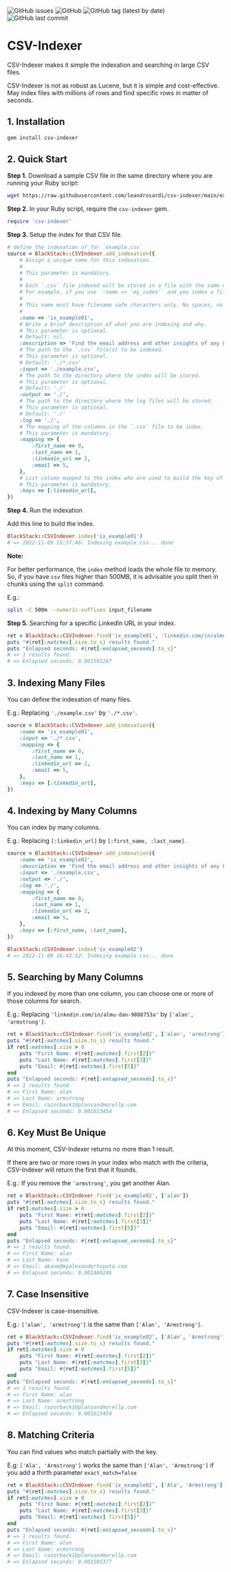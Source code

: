 ![GitHub issues](https://img.shields.io/github/issues/leandrosardi/csv-indexer) ![GitHub](https://img.shields.io/github/license/leandrosardi/csv-indexer) ![GitHub tag (latest by date)](https://img.shields.io/github/v/tag/leandrosardi/csv-indexer) ![GitHub last commit](https://img.shields.io/github/last-commit/leandrosardi/csv-indexer)

# CSV-Indexer

CSV-Indexer makes it simple the indexation and searching in large CSV files. 

CSV-Indexer is not as robust as Lucene, but it is simple and cost-effective. May index files with millions of rows and find specific rows in matter of seconds.

## 1. Installation

```bash
gem install csv-indexer
```

## 2. Quick Start

**Step 1.** Download a sample CSV file in the same directory where you are running your Ruby script:

```bash
wget https://raw.githubusercontent.com/leandrosardi/csv-indexer/main/examples/example.csv
```

**Step 2.** In your Ruby script, require the `csv-indexer` gem.

```ruby
require 'csv-indexer'
```

**Step 3.** Setup the index for that CSV file.

```ruby
# define the indexation of for `example.csv`
source = BlackStack::CSVIndexer.add_indexation({
    # Assign a unique name for this indexation.
    #
    # This parameter is mandatory.
    #
    # Each `.csv` file indexed will be stored in a file with the same name but replaciing `.csv` with the name of this index.
    # For example, if you use `:name => 'my_index'` and you index a file called `my_file.csv`, the index will be stored in a file called `my_file.my_index`.
    #
    # This name must have filename safe characters only. No spaces, no special characters.
    # 
    :name => 'ix_example01',
    # Write a brief description of what you are indexing and why.
    # This parameter is optional.
    # Default: nil.
    :description => 'Find the email address and other insights of any LinkedIn user from his/her LinkedIn URL.',
    # The path to the `.csv` file(s) to be indexed.
    # This parameter is optional.
    # Default: './*.csv'
    :input => './example.csv',
    # The path to the directory where the index will be stored.
    # This parameter is optional.
    # Default: './'
    :output => './',
    # The path to the directory where the log files will be stored.
    # This parameter is optional.
    # Default: './'
    :log => './',
    # The mapping of the columns in the `.csv` file to be index.
    # This parameter is mandatory.
    :mapping => {
        :first_name => 0,
        :last_name => 1,
        :linkedin_url => 2,
        :email => 5,
    },
    # List column mapped to the index who are used to build the key of the index.
    # This parameter is mandatory.
    :keys => [:linkedin_url],
})
```

**Step 4.** Run the indexation

Add this line to build the index.

```ruby
BlackStack::CSVIndexer.index('ix_example01')
# => 2022-11-09 15:37:46: Indexing example.csv... done
```

**Note:**

For better performance, the `index` method loads the whole file to memory.
So, if you have `csv` files higher than 500MB, it is advisable you split then in chunks using the `split` command.

E.g.:

```bash
split -C 500m --numeric-suffixes input_filename
```

**Step 5.** Searching for a specific LinkedIn URL in your index.

```ruby
ret = BlackStack::CSVIndexer.find('ix_example01', 'linkedin.com/in/almu-dan-9808753a')
puts "#{ret[:matches].size.to_s} results found."
puts "Enlapsed seconds: #{ret[:enlapsed_seconds].to_s}"
# => 1 results found.
# => Enlapsed seconds: 0.001595287
```

## 3. Indexing Many Files

You can define the indexation of many files. 

E.g.: Replacing `'./example.csv'` by `'./*.csv'`.

```ruby
source = BlackStack::CSVIndexer.add_indexation({
    :name => 'ix_example01',
    :input => './*.csv',
    :mapping => {
        :first_name => 0,
        :last_name => 1,
        :linkedin_url => 2,
        :email => 5,
    },
    :keys => [:linkedin_url],
})
```

## 4. Indexing by Many Columns

You can index by many columns.

E.g.: Replacing `[:linkedin_url]` by `[:first_name, :last_name]`. 

```ruby
source = BlackStack::CSVIndexer.add_indexation({
    :name => 'ix_example02',
    :description => 'Find the email address and other insights of any LinkedIn user from his/her name.',
    :input => './example.csv',
    :output => './',
    :log => './',
    :mapping => {
        :first_name => 0,
        :last_name => 1,
        :linkedin_url => 2,
        :email => 5,
    },
    :keys => [:first_name, :last_name],
})

BlackStack::CSVIndexer.index('ix_example02')
# => 2022-11-09 16:43:52: Indexing example.csv... done
```

## 5. Searching by Many Columns

If you indexed by more than one column, you can choose one or more of those columns for search.

E.g.: Replacing `'linkedin.com/in/almu-dan-9808753a'` by `['alan', 'armstrong']`.

```ruby
ret = BlackStack::CSVIndexer.find('ix_example02', ['alan', 'armstrong'])
puts "#{ret[:matches].size.to_s} results found."
if ret[:matches].size > 0
    puts "First Name: #{ret[:matches].first[2]}" 
    puts "Last Name: #{ret[:matches].first[3]}" 
    puts "Email: #{ret[:matches].first[5]}" 
end
puts "Enlapsed seconds: #{ret[:enlapsed_seconds].to_s}"
# => 1 results found.
# => First Name: alan
# => Last Name: armstrong
# => Email: razorback1@plansandmorellp.com
# => Enlapsed seconds: 0.001613454
```

## 6. Key Must Be Unique

At this moment, CSV-Indexer returns no more than 1 result.

If there are two or more rows in your index who match with the criteria, CSV-Indexer will return the first that it founds. 

E.g.: If you remove the `'armstrong'`, you get another Alan.

```ruby
ret = BlackStack::CSVIndexer.find('ix_example02', ['alan'])
puts "#{ret[:matches].size.to_s} results found."
if ret[:matches].size > 0
    puts "First Name: #{ret[:matches].first[2]}" 
    puts "Last Name: #{ret[:matches].first[3]}" 
    puts "Email: #{ret[:matches].first[5]}" 
end
puts "Enlapsed seconds: #{ret[:enlapsed_seconds].to_s}"
# => 1 results found.
# => First Name: alan
# => Last Name: kane
# => Email: akane@myalexandertoyota.com
# => Enlapsed seconds: 0.001480246
```

## 7. Case Insensitive

CSV-Indexer is case-insensitive.

E.g.: `['alan', 'armstrong']` is the same than `['Alan', 'Armstrong']`.

```ruby
ret = BlackStack::CSVIndexer.find('ix_example02', ['Alan', 'Armstrong'])
puts "#{ret[:matches].size.to_s} results found."
if ret[:matches].size > 0
    puts "First Name: #{ret[:matches].first[2]}" 
    puts "Last Name: #{ret[:matches].first[3]}" 
    puts "Email: #{ret[:matches].first[5]}" 
end
puts "Enlapsed seconds: #{ret[:enlapsed_seconds].to_s}"
# => 1 results found.
# => First Name: alan
# => Last Name: armstrong
# => Email: razorback1@plansandmorellp.com
# => Enlapsed seconds: 0.001613454
```

## 8. Matching Criteria

You can find values who match partially with the key.  

E.g: `['Ala', 'Armstrong']` works the same than `['Alan', 'Armstrong']` if you add a thirth parameter `exact_match=false`

```ruby
ret = BlackStack::CSVIndexer.find('ix_example02', ['Ala', 'Armstrong'], exact_match=false)
puts "#{ret[:matches].size.to_s} results found."
if ret[:matches].size > 0
    puts "First Name: #{ret[:matches].first[2]}" 
    puts "Last Name: #{ret[:matches].first[3]}" 
    puts "Email: #{ret[:matches].first[5]}" 
end
puts "Enlapsed seconds: #{ret[:enlapsed_seconds].to_s}"
# => 1 results found.
# => First Name: alan
# => Last Name: armstrong
# => Email: razorback1@plansandmorellp.com
# => Enlapsed seconds: 0.001595377
```


